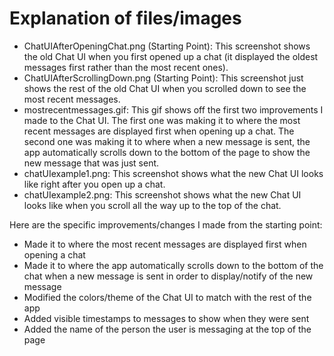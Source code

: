 # Explanation of files/images
- ChatUIAfterOpeningChat.png (Starting Point): This screenshot shows the old Chat UI when you first opened up a chat (it displayed the oldest messages first rather than the most recent ones).
- ChatUIAfterScrollingDown.png (Starting Point): This screenshot just shows the rest of the old Chat UI when you scrolled down to see the most recent messages.
- mostrecentmessages.gif: This gif shows off the first two improvements I made to the Chat UI. The first one was making it to where the most recent messages are displayed first when opening up a chat. The second one was making it to where when a new message is sent, the app automatically scrolls down to the bottom of the page to show the new message that was just sent.
- chatUIexample1.png: This screenshot shows what the new Chat UI looks like right after you open up a chat.
- chatUIexample2.png: This screenshot shows what the new Chat UI looks like when you scroll all the way up to the top of the chat.

Here are the specific improvements/changes I made from the starting point:
- Made it to where the most recent messages are displayed first when opening a chat
- Made it to where the app automatically scrolls down to the bottom of the chat when a new message is sent in order to display/notify of the new message
- Modified the colors/theme of the Chat UI to match with the rest of the app
- Added visible timestamps to messages to show when they were sent
- Added the name of the person the user is messaging at the top of the page
